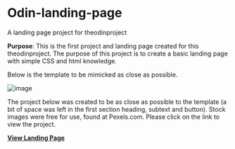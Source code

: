 # Odin-landing-page
A landing page project for theodinproject


<strong>Purpose</strong>: This is the first project and landing page created for this theodinproject. The purpose of this project is to create a basic landing page with simple CSS and html knowledge.

Below is the template to be mimicked as close as possible.

![image](https://user-images.githubusercontent.com/126652917/227807705-2749efe9-a28f-42d5-a170-39d3ab188e6d.png)

The project below was created to be as close as possible to the template (a bit of space was left in the first section heading, subtext and button). Stock images were free for use, found at Pexels.com. Please click on the link to view the project. 

<strong><a href= "https://htmlpreview.github.io/?https://github.com/mdhillon9/odin-landing-page/main/index.html">View Landing Page</a></strong>


